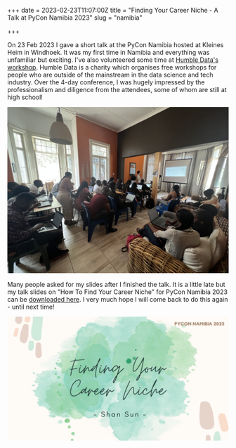 +++
date = 2023-02-23T11:07:00Z
title = "Finding Your Career Niche - A Talk at PyCon Namibia 2023"
slug = "namibia"

+++

On 23 Feb 2023 I gave a short talk at the PyCon Namibia hosted at Kleines Heim in Windhoek. It was my first time in Namibia and everything was unfamiliar but exciting. I've also volunteered some time at [Humble Data's workshop](https://humbledata.org/event/pyconna2023.html). Humble Data is a charity which organises free workshops for people who are outside of the mainstream in the data science and tech industry. Over the 4-day conference, I was hugely impressed by the professionalism and diligence from the attendees, some of whom are still at high school! 

![](/uploads/humbledata.JPG)

Many people asked for my slides after I finished the talk. It is a little late but my talk slides on "How To Find Your Career Niche" for PyCon Namibia 2023
can be [downloaded here](https://github.com/bobbleoxs/shantax/raw/master/static/uploads/Finding%20Your%20Career%20Niche%20slides.pdf). I very much hope I will come back to do this again - until next time!

![](/uploads/namibiapic.png)
